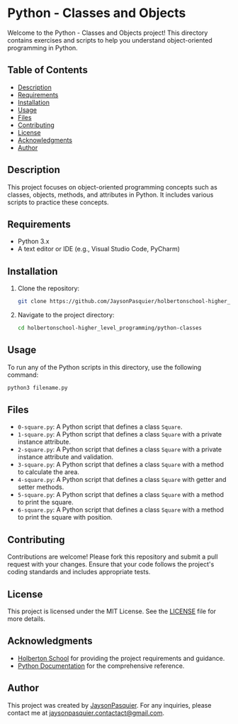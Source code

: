 # Python - Classes and Objects

Welcome to the Python - Classes and Objects project! This directory contains exercises and scripts to help you understand object-oriented programming in Python.

## Table of Contents
- [Description](#description)
- [Requirements](#requirements)
- [Installation](#installation)
- [Usage](#usage)
- [Files](#files)
- [Contributing](#contributing)
- [License](#license)
- [Acknowledgments](#acknowledgments)
- [Author](#author)

## Description
This project focuses on object-oriented programming concepts such as classes, objects, methods, and attributes in Python. It includes various scripts to practice these concepts.

## Requirements
- Python 3.x
- A text editor or IDE (e.g., Visual Studio Code, PyCharm)

## Installation
1. Clone the repository:
    ```bash
    git clone https://github.com/JaysonPasquier/holbertonschool-higher_level_programming.git
    ```
2. Navigate to the project directory:
    ```bash
    cd holbertonschool-higher_level_programming/python-classes
    ```

## Usage
To run any of the Python scripts in this directory, use the following command:
```bash
python3 filename.py
```

## Files
- `0-square.py`: A Python script that defines a class `Square`.
- `1-square.py`: A Python script that defines a class `Square` with a private instance attribute.
- `2-square.py`: A Python script that defines a class `Square` with a private instance attribute and validation.
- `3-square.py`: A Python script that defines a class `Square` with a method to calculate the area.
- `4-square.py`: A Python script that defines a class `Square` with getter and setter methods.
- `5-square.py`: A Python script that defines a class `Square` with a method to print the square.
- `6-square.py`: A Python script that defines a class `Square` with a method to print the square with position.

## Contributing
Contributions are welcome! Please fork this repository and submit a pull request with your changes. Ensure that your code follows the project's coding standards and includes appropriate tests.

## License
This project is licensed under the MIT License. See the [LICENSE](../LICENSE) file for more details.

## Acknowledgments
- [Holberton School](https://www.holbertonschool.com/) for providing the project requirements and guidance.
- [Python Documentation](https://docs.python.org/3/) for the comprehensive reference.

## Author
This project was created by [JaysonPasquier](https://github.com/JaysonPasquier).
For any inquiries, please contact me at jaysonpasquier.contactact@gmail.com.
